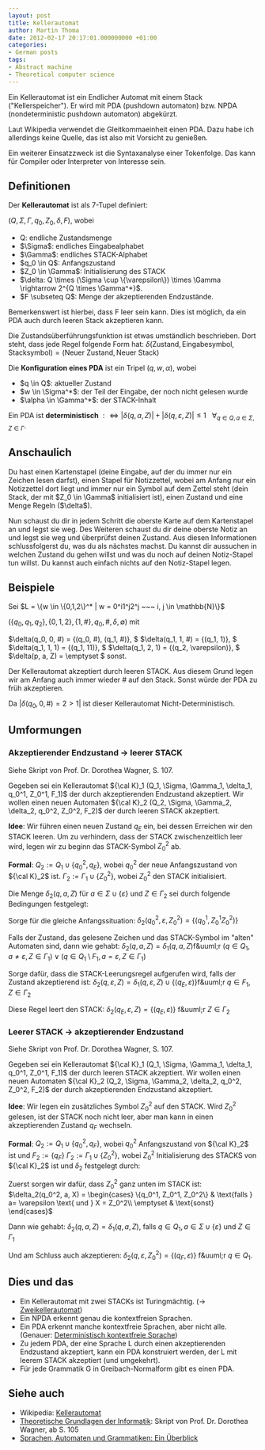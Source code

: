 ```yaml
---
layout: post
title: Kellerautomat
author: Martin Thoma
date: 2012-02-17 20:17:01.000000000 +01:00
categories:
- German posts
tags:
- Abstract machine
- Theoretical computer science
---
```

Ein Kellerautomat ist ein Endlicher Automat mit einem Stack ("Kellerspeicher"). Er wird mit PDA (pushdown automaton) bzw. NPDA (nondeterministic pushdown automaton) abgek&uuml;rzt. 

Laut Wikipedia verwendet die Gleitkommaeinheit einen PDA. Dazu habe ich allerdings keine Quelle, das ist also mit Vorsicht zu genie&szlig;en.

Ein weiterer Einsatzzweck ist die Syntaxanalyse einer Tokenfolge. Das kann f&uuml;r Compiler oder Interpreter von Interesse sein.

<h2>Definitionen</h2>
Der <strong>Kellerautomat</strong> ist als 7-Tupel definiert:

$(Q, \Sigma, \Gamma, q_0, Z_0, \delta, F)$, wobei
<ul>
	<li>Q: endliche Zustandsmenge</li>
	<li>$\Sigma$: endliches Eingabealphabet</li>
	<li>$\Gamma$: endliches STACK-Alphabet</li>
	<li>$q_0 \in Q$: Anfangszustand</li>
	<li>$Z_0 \in \Gamma$: Initialisierung des STACK</li>
	<li>$\delta: Q \times (\Sigma \cup \{\varepsilon\}) \times \Gamma \rightarrow 2^{Q \times \Gamma^*}$.</li>
	<li>$F \subseteq Q$: Menge der akzeptierenden Endzust&auml;nde.</li>
</ul>

Bemerkenswert ist hierbei, dass F leer sein kann. Dies ist m&ouml;glich, da ein PDA auch durch leeren Stack akzeptieren kann.

Die Zustands&uuml;berf&uuml;hrungsfunktion ist etwas umst&auml;ndlich beschrieben. Dort steht, dass jede Regel folgende Form hat:
$\delta(\text{Zustand}, \text{Eingabesymbol}, \text{Stacksymbol}) = (\text{Neuer Zustand}, \text{Neuer Stack})$

Die <strong>Konfiguration eines PDA</strong> ist ein Tripel $(q, w, \alpha)$, wobei
<ul>
	<li>$q \in Q$: aktueller Zustand</li>
	<li>$w \in \Sigma^*$: der Teil der Eingabe, der noch nicht gelesen wurde</li>
	<li>$\alpha \in \Gamma^*$: der STACK-Inhalt</li>
</ul>

Ein PDA ist <strong>deterministisch</strong> $: \Leftrightarrow |\delta(q, a, Z)| + |\delta(q, \varepsilon, Z)| \leq 1 ~~~ \forall_{q \in Q, a \in \Sigma, Z \in \Gamma}$.

<h2>Anschaulich</h2>
Du hast einen Kartenstapel (deine Eingabe, auf der du immer nur ein Zeichen lesen darfst),
einen Stapel f&uuml;r Notizzettel, wobei am Anfang nur ein Notizzettel dort liegt und immer nur ein Symbol auf dem Zettel steht (dein Stack, der mit $Z_0 \in \Gamma$ initialisiert ist),
einen Zustand und eine Menge Regeln ($\delta$).

Nun schaust du dir in jedem Schritt die oberste Karte auf dem Kartenstapel an und legst sie weg. Des Weiteren schaust du dir deine oberste Notiz an und legst sie weg und &uuml;berpr&uuml;fst deinen Zustand. Aus diesen Informationen schlussfolgerst du, was du als n&auml;chstes machst. Du kannst dir aussuchen in welchen Zustand du gehen willst und was du noch auf deinen Notiz-Stapel tun willst. Du kannst auch einfach nichts auf den Notiz-Stapel legen.

<h2>Beispiele</h2>
Sei $L = \{w \in \{0,1,2\}^* | w = 0^i1^j2^j ~~~ i, j \in \mathbb{N}\}$

$(\{q_0, q_1, q_2\}, \{0, 1, 2\}, \{1, \#\}, q_0, \#, \delta, \emptyset)$ mit 

$\delta(q_0, 0, \#) = \{(q_0, \#), (q_1, \#)\}, $
$\delta(q_1, 1, \#) = \{(q_1, 1)\}, $
$\delta(q_1, 1, 1) = \{(q_1, 11)\}, $
$\delta(q_1, 2, 1) = \{(q_2, \varepsilon)\}, $
$\delta(p, a, Z) = \emptyset $ sonst.

Der Kellerautomat akzeptiert durch leeren STACK. Aus diesem Grund legen wir am Anfang auch immer wieder # auf den Stack. Sonst w&uuml;rde der PDA zu fr&uuml;h akzeptieren.

Da $|\delta(q_0, 0, \#) = 2 > 1|$ ist dieser Kellerautomat Nicht-Deterministisch.

<h2>Umformungen</h2>
<h3>Akzeptierender Endzustand &rarr; leerer STACK</h3>
Siehe Skript von Prof. Dr. Dorothea Wagner, S. 107.

Gegeben sei ein Kellerautomat ${\cal K}_1 (Q_1, \Sigma, \Gamma_1, \delta_1, q_0^1, Z_0^1, F_1)$ der durch akzeptierenden Endzustand akzeptiert. 
Wir wollen einen neuen Automaten ${\cal K}_2 (Q_2, \Sigma, \Gamma_2, \delta_2, q_0^2, Z_0^2, F_2)$ der durch leeren STACK akzeptiert. 

<strong>Idee</strong>: Wir f&uuml;hren einen neuen Zustand $q_E$ ein, bei dessen Erreichen wir den STACK leeren. Um zu verhindern, dass der STACK zwischenzeitlich leer wird, legen wir zu beginn das STACK-Symbol $Z_0^2$ ab.

<strong>Formal</strong>:
$Q_2 := Q_1 \cup \{q_0^2, q_E\}$, wobei $q_0^2$ der neue Anfangszustand von ${\cal K}_2$ ist.
$\Gamma_2 := \Gamma_1 \cup \{Z_0^2\}$, wobei $Z_0^2$ den STACK initialisiert.

Die Menge $\delta_2(q, a, Z)$ f&uuml;r $a \in \Sigma \cup \{\varepsilon\}$ und $Z \in \Gamma_2$ sei durch folgende Bedingungen festgelegt:

Sorge f&uuml;r die gleiche Anfangssituation:
$\delta_2(q_0^2, \varepsilon, Z_0^2) = \{(q_0^1, Z_0^1Z_0^2)\}$

Falls der Zustand, das gelesene Zeichen und das STACK-Symbol im "alten" Automaten sind, dann wie gehabt:
$\delta_2(q, a, Z) = \delta_1(q, a, Z) \text{f&uuml;r } (q \in Q_1, a \neq \varepsilon, Z \in \Gamma_1) \lor (q \in Q_1 \setminus F_1, a = \varepsilon, Z \in \Gamma_1)$

Sorge daf&uuml;r, dass die STACK-Leerungsregel aufgerufen wird, falls der Zustand akzeptierend ist:
$\delta_2(q, \varepsilon, Z) = \delta_1(q, \varepsilon, Z) \cup \{(q_E, \varepsilon)\} \text{f&uuml;r } q \in F_1, Z \in \Gamma_2$

Diese Regel leert den STACK:
$\delta_2(q_E, \varepsilon, Z) = \{(q_E, \varepsilon)\}  \text{ f&uuml;r } Z \in \Gamma_2$

<h3>Leerer STACK &rarr; akzeptierender Endzustand</h3>
Siehe Skript von Prof. Dr. Dorothea Wagner, S. 107.

Gegeben sei ein Kellerautomat ${\cal K}_1 (Q_1, \Sigma, \Gamma_1, \delta_1, q_0^1, Z_0^1, F_1)$ der durch leeren STACK akzeptiert. 
Wir wollen einen neuen Automaten ${\cal K}_2 (Q_2, \Sigma, \Gamma_2, \delta_2, q_0^2, Z_0^2, F_2)$ der durch akzeptierenden Endzustand akzeptiert. 

<strong>Idee</strong>: Wir legen ein zus&auml;tzliches Symbol $Z_0^2$ auf den STACK. Wird $Z_0^2$ gelesen, ist der STACK noch nicht leer, aber man kann in einen akzeptierenden Zustand $q_F$ wechseln.

<strong>Formal</strong>:
$Q_2 := Q_1 \cup \{q_0^2, q_F\}$, wobei $q_0^2$ Anfangszustand von ${\cal K}_2$ ist und $F_2 := \{q_F\}$
$\Gamma_2 := \Gamma_1 \cup \{Z_0^2\}$, wobei $Z_0^2$ Initialisierung des STACKS von ${\cal K}_2$ ist und $\delta_2$ festgelegt durch:

Zuerst sorgen wir daf&uuml;r, dass $Z_0^2$ ganz unten im STACK ist:
$\delta_2(q_0^2, a, X) = 
\begin{cases}
\{q_0^1, Z_0^1, Z_0^2\} & \text{falls } a= \varepsilon \text{ und } X = Z_0^2\\
\emptyset               & \text{sonst}
\end{cases}$

Dann wie gehabt:
$\delta_2(q, a, Z) = \delta_1(q, a, Z) \text{, falls } q \in Q_1, a \in \Sigma \cup \{\varepsilon\} \text{ und } Z \in \Gamma_1$

Und am Schluss auch akzeptieren:
$\delta_2(q, \varepsilon, Z_0^2) = \{(q_F, \varepsilon)\} \text{ f&uuml;r } q \in Q_1$.

<h2>Dies und das</h2>
<ul>
    <li>Ein Kellerautomat mit zwei STACKs ist Turingm&auml;chtig. (&rarr; <a href="http://de.wikipedia.org/wiki/Zweikellerautomat" title="Zweikellerautomat">Zweikellerautomat</a>)</li>
	<li>Ein NPDA erkennt genau die kontextfreien Sprachen.</li>
	<li>Ein PDA erkennt manche kontextfreie Sprachen, aber nicht alle. (Genauer: <a href="http://de.wikipedia.org/wiki/Deterministisch_kontextfreie_Sprache">Deterministisch kontextfreie Sprache</a>)</li>
	<li>Zu jedem PDA, der eine Sprache L durch einen akzeptierenden Endzustand akzeptiert, kann ein PDA konstruiert werden, der L mit leerem STACK akzeptiert (und umgekehrt).</li>
	<li>F&uuml;r jede Grammatik G in Greibach-Normalform gibt es einen PDA.</li>

</ul>


<h2>Siehe auch</h2>
<ul>
    <li>Wikipedia: <a href="http://de.wikipedia.org/wiki/Kellerautomat">Kellerautomat</a></li>
    <li><a href="http://i11www.iti.uni-karlsruhe.de/_media/teaching/winter2011/tgi/tgi_skript_ws11.pdf">Theoretische Grundlagen der Informatik</a>: Skript von Prof. Dr. Dorothea Wagner, ab S. 105</li>
	<li><a href="http://martin-thoma.com/sprachen-automaten-und-grammatiken/" title="Sprachen, Automaten und Grammatiken: Ein &Uuml;berblick">Sprachen, Automaten und Grammatiken: Ein &Uuml;berblick</a></li>

</ul>
